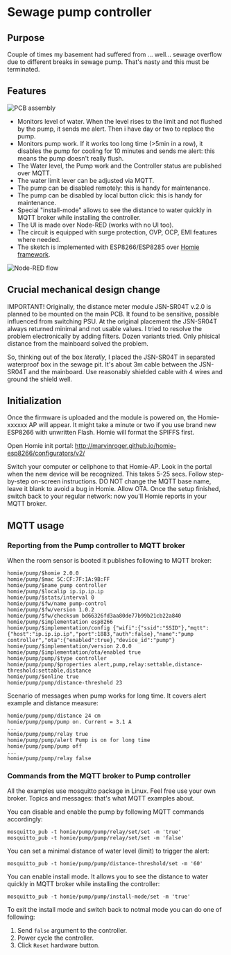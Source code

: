 # Sewage pump controller

## Purpose

Couple of times my basement had suffered from ... well... sewage overflow due to different breaks in sewage pump. That's nasty and this must be terminated.

## Features

![PCB assembly](pump_controller_assy.jpg "PCB Assembly of Sewage Pump Controller")

- Monitors level of water. When the level rises to the limit and not flushed by the pump, it sends me alert. Then i have day or two to replace the pump.
- Monitors pump work. If it works too long time (>5min in a row), it disables the pump for cooling for 10 minutes and sends me alert: this means the pump doesn't really flush.
- The Water level, the Pump work and the Controller status are published over MQTT.
- The water limit lever can be adjusted via MQTT.
- The pump can be disabled remotely: this is handy for maintenance.
- The pump can be disabled by local button click: this is handy for maintenance.
- Special "install-mode" allows to see the distance to water quickly in MQTT broker while installing the controller.
- The UI is made over Node-RED (works with no UI too).
- The circuit is equipped with surge protection, OVP, OCP, EMI features where needed.
- The sketch is implemented with ESP8266/ESP8285 over [Homie framework](https://github.com/marvinroger/homie-esp8266).

![Node-RED flow](nr_flow.jpg "Node-RED flow for Sewage Pump Controller")

## Crucial mechanical design change
IMPORTANT! Originally, the distance meter module JSN-SR04T v.2.0 is planned to be mounted on the main PCB. It found to be sensitive, possible influenced from switching PSU. At the original placement the JSN-SR04T always returned minimal and not usable values. I tried to resolve the problem electronically by adding filters. Dozen variants tried. Only phisical distance from the mainboard solved the problem.

So, thinking out of the box _literally_, I placed the JSN-SR04T in separated waterproof box in the sewage pit. It's about 3m cable between the JSN-SR04T and the mainboard. Use reasonably shielded cable with 4 wires and ground the shield well.

## Initialization
Once the firmware is uploaded and the module is powered on, the Homie-xxxxxx AP will appear. It might take a minute or two if you use brand new ESP8266 with unwritten Flash. Homie will format the SPIFFS first.

Open Homie init portal: http://marvinroger.github.io/homie-esp8266/configurators/v2/

Switch your computer or cellphone to that Homie-AP.
Look in the portal when the new device will be recognized. This takes 5-25 secs.
Follow step-by-step on-screen instructions. DO NOT change the MQTT base name, leave it blank to avoid a bug in Homie. Allow OTA.
Once the setup finished, switch back to your regular network: now you'll Homie reports in your MQTT broker.

## MQTT usage
### Reporting from the Pump controller to MQTT broker
When the room sensor is booted it publishes following to MQTT broker:

```
homie/pump/$homie 2.0.0
homie/pump/$mac 5C:CF:7F:1A:9B:FF
homie/pump/$name pump controller
homie/pump/$localip ip.ip.ip.ip
homie/pump/$stats/interval 0
homie/pump/$fw/name pump-control
homie/pump/$fw/version 1.0.2
homie/pump/$fw/checksum bd66326fd3aa80de77b99b21cb22a840
homie/pump/$implementation esp8266
homie/pump/$implementation/config {"wifi":{"ssid":"SSID"},"mqtt":{"host":"ip.ip.ip.ip","port":1883,"auth":false},"name":"pump controller","ota":{"enabled":true},"device_id":"pump"}
homie/pump/$implementation/version 2.0.0
homie/pump/$implementation/ota/enabled true
homie/pump/pump/$type controller
homie/pump/pump/$properties alert,pump,relay:settable,distance-threshold:settable,distance
homie/pump/$online true
homie/pump/pump/distance-threshold 23
```

Scenario of messages when pump works for long time. It covers alert example and distance measure:
```
homie/pump/pump/distance 24 cm
homie/pump/pump/pump on. Current = 3.1 A
...
homie/pump/pump/relay true
homie/pump/pump/alert Pump is on for long time
homie/pump/pump/pump off
...
homie/pump/pump/relay false
```

### Commands from the MQTT broker to Pump controller
All the examples use mosquitto package in Linux. Feel free use your own broker. Topics and messages: that's what MQTT examples about.

You can disable and enable the pump by following MQTT commands accordingly:
```
mosquitto_pub -t homie/pump/pump/relay/set/set -m 'true'
mosquitto_pub -t homie/pump/pump/relay/set/set -m 'false'
```

You can set a minimal distance of water level (limit) to trigger the alert:
```
mosquitto_pub -t homie/pump/pump/distance-threshold/set -m '60'
```

You can enable install mode. It allows you to see the distance to water quickly in MQTT broker while installing the controller:
```
mosquitto_pub -t homie/pump/pump/install-mode/set -m 'true'
```
To exit the install mode and switch back to notmal mode you can do one of following:
1. Send `false` argument to the controller.
2. Power cycle the controller.
3. Click `Reset` hardware button.
